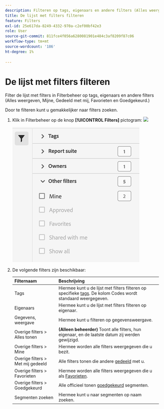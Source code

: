 ```yaml
---
description: Filteren op tags, eigenaars en andere filters (Alles weergeven, Mijne, Gedeeld met mij, Favorieten en Goedgekeurd.)
title: De lijst met filters filteren
feature: Filters
exl-id: 25e617da-8249-4332-970a-c2ef00bf42e3
role: User
source-git-commit: 811fce4f056a6280081901e484c3af8209f87c06
workflow-type: tm+mt
source-wordcount: '186'
ht-degree: 1%

---
```


# De lijst met filters filteren

Filter de lijst met filters in Filterbeheer op tags, eigenaars en andere filters (Alles weergeven, Mijne, Gedeeld met mij, Favorieten en Goedgekeurd.)

Door te filteren kunt u gemakkelijker naar filters zoeken.

1. Klik in Filterbeheer op de knop **[!UICONTROL Filters]** pictogram:  ![](https://spectrum.adobe.com/static/icons/workflow_18/Smock_Filter_18_N.svg)

   ![Filterbeheer geeft het pictogram Filters en de beschikbare filters weer.](assets/filtering.png)

2. De volgende filters zijn beschikbaar:

   | Filternaam | Beschrijving |
   |---|---|
   | Tags | Hiermee kunt u de lijst met filters filteren op specifieke [tags](/help/components/filters/filters-tag.md). De kolom Codes wordt standaard weergegeven. |
   | Eigenaars | Hiermee kunt u de lijst met filters filteren op eigenaar. |
   | Gegevens, weergave | Hiermee kunt u filteren op gegevensweergave. |
   | Overige filters > Alles tonen | **(Alleen beheerder)** Toont alle filters, hun eigenaar, en de laatste datum zij werden gewijzigd. |
   | Overige filters > Mine | Hiermee worden alle filters weergegeven die u bezit. |
   | Overige filters > Met mij gedeeld | Alle filters tonen die andere [gedeeld](/help/components/filters/filters-share.md) met u. |
   | Overige filters > Favorieten | Hiermee worden alle filters weergegeven die u als [Favorieten](/help/components/filters/filters-favorite.md). |
   | Overige filters > Goedgekeurd | Alle officieel tonen [goedgekeurd](/help/components/filters/filters-approve.md) segmenten. |
   | Segmenten zoeken | Hiermee kunt u naar segmenten op naam zoeken. |
